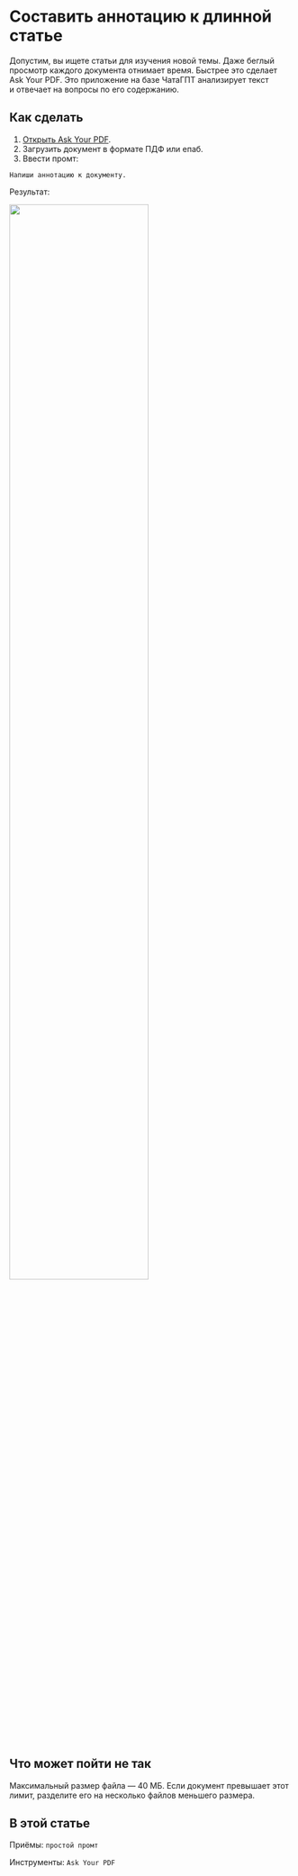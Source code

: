 # Составить аннотацию к длинной статье
Допустим, вы ищете статьи для изучения новой темы. Даже беглый просмотр каждого документа отнимает время. Быстрее это сделает Ask Your PDF. Это приложение на базе ЧатаГПТ анализирует текст и отвечает на вопросы по его содержанию.

## Как сделать
1. [Открыть Ask Your PDF](https://askyourpdf.com/).
3. Загрузить документ в формате ПДФ или епаб.
4. Ввести промт:
```
Напиши аннотацию к документу.
```

Результат:

<img src="https://github.com/Open-Prompting/Knowledge-Base/blob/main/content/recipes/article-annotation/media/article-annotation-light.png" width="70%" height="70%">

## Что может пойти не так
Максимальный размер файла — 40 МБ. Если документ превышает этот лимит, разделите его на несколько файлов меньшего размера.

## В этой статье
Приёмы: `простой промт`

Инструменты: `Ask Your PDF`
